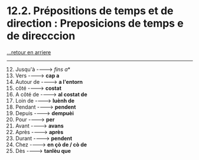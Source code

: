 # 12.2. Prépositions de temps et de direction : Preposicions de temps e de direcccion

[...retour en arriere](../../menu_fiches.md)

---

12. Jusqu'à  ----> *fins a**
13. Vers  ----> **cap a**
14. Autour de  ----> **a l'entorn**
15. côté ----> **costat**
16. A côté de ----> **al costat de**
17. Loin de  ----> **luènh de**
18. Pendant  ----> **pendent**
20. Depuis  ----> **dempuèi**
20. Pour  ----> **per**
21. Avant  ----> **avans**
22. Après  ----> **après**
23. Durant  ----> **pendent**
24. Chez  ----> **en çò de / cò de**
25. Dès  ----> **tanlèu que**